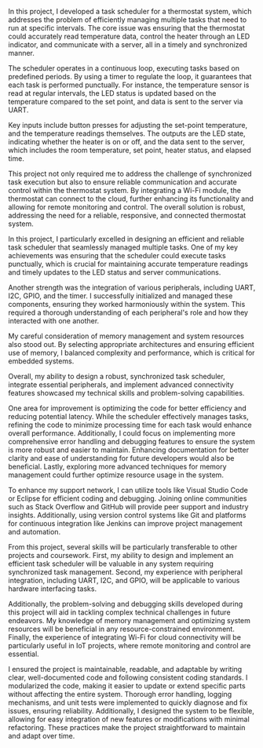 In this project, I developed a task scheduler for a thermostat system, which addresses the problem of efficiently managing multiple tasks that need to run at specific intervals. The core issue was ensuring that the thermostat could accurately read temperature data, control the heater through an LED indicator, and communicate with a server, all in a timely and synchronized manner.

The scheduler operates in a continuous loop, executing tasks based on predefined periods. By using a timer to regulate the loop, it guarantees that each task is performed punctually. For instance, the temperature sensor is read at regular intervals, the LED status is updated based on the temperature compared to the set point, and data is sent to the server via UART.

Key inputs include button presses for adjusting the set-point temperature, and the temperature readings themselves. The outputs are the LED state, indicating whether the heater is on or off, and the data sent to the server, which includes the room temperature, set point, heater status, and elapsed time.

This project not only required me to address the challenge of synchronized task execution but also to ensure reliable communication and accurate control within the thermostat system. By integrating a Wi-Fi module, the thermostat can connect to the cloud, further enhancing its functionality and allowing for remote monitoring and control. The overall solution is robust, addressing the need for a reliable, responsive, and connected thermostat system.

In this project, I particularly excelled in designing an efficient and reliable task scheduler that seamlessly managed multiple tasks. One of my key achievements was ensuring that the scheduler could execute tasks punctually, which is crucial for maintaining accurate temperature readings and timely updates to the LED status and server communications.

Another strength was the integration of various peripherals, including UART, I2C, GPIO, and the timer. I successfully initialized and managed these components, ensuring they worked harmoniously within the system. This required a thorough understanding of each peripheral's role and how they interacted with one another.

My careful consideration of memory management and system resources also stood out. By selecting appropriate architectures and ensuring efficient use of memory, I balanced complexity and performance, which is critical for embedded systems.

Overall, my ability to design a robust, synchronized task scheduler, integrate essential peripherals, and implement advanced connectivity features showcased my technical skills and problem-solving capabilities.

One area for improvement is optimizing the code for better efficiency and reducing potential latency. While the scheduler effectively manages tasks, refining the code to minimize processing time for each task would enhance overall performance. Additionally, I could focus on implementing more comprehensive error handling and debugging features to ensure the system is more robust and easier to maintain. Enhancing documentation for better clarity and ease of understanding for future developers would also be beneficial. Lastly, exploring more advanced techniques for memory management could further optimize resource usage in the system.

To enhance my support network, I can utilize tools like Visual Studio Code or Eclipse for efficient coding and debugging. Joining online communities such as Stack Overflow and GitHub will provide peer support and industry insights. Additionally, using version control systems like Git and platforms for continuous integration like Jenkins can improve project management and automation.

From this project, several skills will be particularly transferable to other projects and coursework. First, my ability to design and implement an efficient task scheduler will be valuable in any system requiring synchronized task management. Second, my experience with peripheral integration, including UART, I2C, and GPIO, will be applicable to various hardware interfacing tasks. 

Additionally, the problem-solving and debugging skills developed during this project will aid in tackling complex technical challenges in future endeavors. My knowledge of memory management and optimizing system resources will be beneficial in any resource-constrained environment. Finally, the experience of integrating Wi-Fi for cloud connectivity will be particularly useful in IoT projects, where remote monitoring and control are essential.

I ensured the project is maintainable, readable, and adaptable by writing clear, well-documented code and following consistent coding standards. I modularized the code, making it easier to update or extend specific parts without affecting the entire system. Thorough error handling, logging mechanisms, and unit tests were implemented to quickly diagnose and fix issues, ensuring reliability. Additionally, I designed the system to be flexible, allowing for easy integration of new features or modifications with minimal refactoring. These practices make the project straightforward to maintain and adapt over time.

